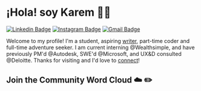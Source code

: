 # ¡Hola! soy Karem 👋✨

[![Linkedin Badge](https://img.shields.io/badge/-karemramírez-blue?style=flat&logo=Linkedin&logoColor=white&link=https://www.linkedin.com/in/karem-ram%C3%ADrez-629742249/)](https://www.linkedin.com/in/karem-ram%C3%ADrez-629742249/)
[![Instagram Badge](https://img.shields.io/badge/-@karem.nahra-purple?style=flat&logo=instagram&logoColor=white&link=https://instagram.com/karem.nahra/)](https://instagram.com/karem.nahra)
[![Gmail Badge](https://img.shields.io/badge/-karemcardoso1301-c14438?style=flat&logo=Gmail&logoColor=white&link=mailto:karemcardoso1301@gmail.com)](mailto:karemcardoso1301@gmail.com)

Welcome to my profile! I'm a student, aspiring [writer](https://medium.com/@_jessicalim), part-time coder and full-time adventure seeker. I am current interning @Wealthsimple, and have previously PM'd @Autodesk, SWE'd @Microsoft, and UX&D consulted @Deloitte. Thanks for visiting and I'd love to [connect](https://www.linkedin.com/in/jlim/)!


## Join the Community Word Cloud :cloud: :pencil2:
<!--
**Karemna13/karemna13** is a ✨ _special_ ✨ repository because its `README.md` (this file) appears on your GitHub profile.

Here are some ideas to get you started:

- 🔭 I’m currently working on ...
- 🌱 I’m currently learning ...
- 👯 I’m looking to collaborate on ...
- 🤔 I’m looking for help with ...
- 💬 Ask me about ...
- 📫 How to reach me: ...
- 😄 Pronouns: ...
- ⚡ Fun fact: ...
-->
